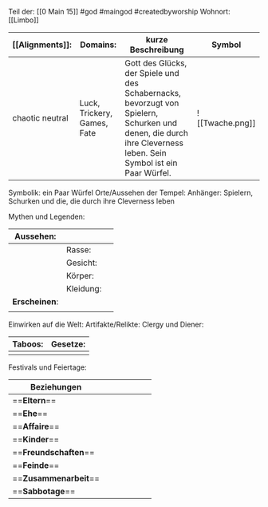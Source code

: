 Teil der: [[0 Main 15]]
#god #maingod #createdbyworship 
Wohnort: [[Limbo]]

| [[Alignments]]: | Domains:                    | kurze Beschreibung                                                                                                                                              | Symbol |
| --------------- | --------------------------- | --------------------------------------------------------------------------------------------------------------------------------------------------------------- | ------ |
| chaotic neutral | Luck, Trickery, Games, Fate | Gott des Glücks, der Spiele und des Schabernacks, bevorzugt von Spielern, Schurken und denen, die durch ihre Cleverness leben. Sein Symbol ist ein Paar Würfel. |  ![[Twache.png]]      |
Symbolik: ein Paar Würfel
Orte/Aussehen der Tempel:
Anhänger: Spielern, Schurken und die, die durch ihre Cleverness leben

Mythen und Legenden:

| Aussehen:       |           |     |
| --------------- | --------- | --- |
|                 | Rasse:    |     |
|                 | Gesicht:  |     |
|                 | Körper:   |     |
|                 | Kleidung: |     |
| **Erscheinen**: |           |     |
|                 |           |     |
Einwirken auf die Welt:
Artifakte/Relikte:
Clergy und Diener:

| Taboos: | Gesetze: |
| ------- | -------- |
|         |          |
Festivals und Feiertage: 

| Beziehungen            |     |     |     |     |     |     |
| ---------------------- | --- | --- | --- | --- | --- | --- |
| ==**Eltern**==         |     |     |     |     |     |     |
| ==**Ehe**==            |     |     |     |     |     |     |
| ==**Affaire**==        |     |     |     |     |     |     |
| ==**Kinder**==         |     |     |     |     |     |     |
| ==**Freundschaften**== |     |     |     |     |     |     |
| ==**Feinde**==         |     |     |     |     |     |     |
| ==**Zusammenarbeit**== |     |     |     |     |     |     |
| ==**Sabbotage**==      |     |     |     |     |     |     |